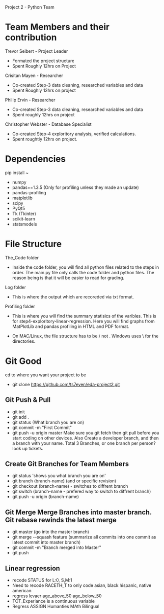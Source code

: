 Project 2 - Python Team


# Team Members and their contribution
Trevor Seibert - Project Leader
* Formated the project structure
* Spent Roughly 12hrs on Project

Crisitan Mayen - Researcher
* Co-created Step-3 data cleaning, researched variables and data
* Spent Roughly 12hrs on project

Philip Ervin - Researcher 
* Co-created Step-3 data cleaning, researched variables and data
* Spent roughly 12hrs on project

Christopher Webster - Database Specialist 
* Co-created Step-4 exploritory analysis, verified calculations. 
* Spent roughtly 12hrs on project. 

# Dependencies 
pip install ~
* numpy
* pandas==1.3.5 (Only for profiling unless they made an update)
* pandas-profiling
* matplotlib
* scipy 
* PyQt5
* Tk (Tkinter)
* scikit-learn
* statsmodels

# File Structure 
The_Code folder
* Inside the code folder, you will find all python files related to the steps in order. The main.py file only calls the code folder and python files. The reason being is that it will be easier to read for grading.

Log folder
* This is where the output which are recoreded via txt format. 

Profiling folder
* This is where you will find the summary statisics of the varibles. This is for step4-exploritory-linear-regression. Here you will find graphs from MatPlotLib and pandas profiling in HTML and PDF format. 

* On MAC/Linux, the file structure has to be / not \. Windows uses \ for the directories. 

# Git Good 

cd to where you want your project to be 

* git clone https://github.com/ts7even/eda-project2.git

## Git Push & Pull 
* git init
* git add . 
* git status (What branch you are on)
* git commit -m "First Commit"
* git push -u origin master 
Make sure you git fetch then git pull before you start coding on other devices. 
Also Create a developer branch, and then a branch with your name. Total 3 Branches, or one branch per person? 
look up tickets. 

## Create Git Branches for Team Members
* git status 'shows you what branch you are on'
* git branch (branch-name) (and or specific revision)
* git checkout (branch-name) - switches to diffrent branch
* git switch (branch-name - prefered way to switch to diffrent branch)
* git push -u origin (branch-name)

## Git Merge Merge Branches into master branch. Git rebase rewinds the latest merge
* git master (go into the master branch)
* git merge --squash feature (summarize all commits into one commit as latest commit into master branch)
* git commit -m "Branch merged into Master"
* git push 


## Linear regression 
* recode STATUS for L:0, S,M:1
* Need to recode RACETH_T to only code asian, black hispanic, native american
* regress levaer age_above_50 age_below_50
* TOT_Experiance is a continuous variable
* Regress ASSIGN Humanties MAth Bilingual 
